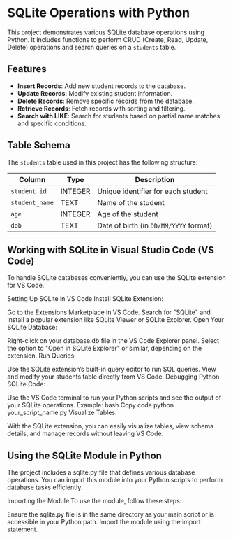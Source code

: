 # SQLite Operations with Python

This project demonstrates various SQLite database operations using Python. It includes functions to perform CRUD (Create, Read, Update, Delete) operations and search queries on a `students` table.

## Features

- **Insert Records**: Add new student records to the database.
- **Update Records**: Modify existing student information.
- **Delete Records**: Remove specific records from the database.
- **Retrieve Records**: Fetch records with sorting and filtering.
- **Search with LIKE**: Search for students based on partial name matches and specific conditions.

## Table Schema

The `students` table used in this project has the following structure:

| Column        | Type        | Description                      |
|---------------|-------------|----------------------------------|
| `student_id`  | INTEGER     | Unique identifier for each student |
| `student_name`| TEXT        | Name of the student             |
| `age`         | INTEGER     | Age of the student              |
| `dob`         | TEXT        | Date of birth (in `DD/MM/YYYY` format) |


## Working with SQLite in Visual Studio Code (VS Code)
To handle SQLite databases conveniently, you can use the SQLite extension for VS Code.

Setting Up SQLite in VS Code
Install SQLite Extension:

Go to the Extensions Marketplace in VS Code.
Search for "SQLite" and install a popular extension like SQLite Viewer or SQLite Explorer.
Open Your SQLite Database:

Right-click on your database.db file in the VS Code Explorer panel.
Select the option to "Open in SQLite Explorer" or similar, depending on the extension.
Run Queries:

Use the SQLite extension’s built-in query editor to run SQL queries.
View and modify your students table directly from VS Code.
Debugging Python SQLite Code:

Use the VS Code terminal to run your Python scripts and see the output of your SQLite operations.
Example:
bash
Copy code
python your_script_name.py
Visualize Tables:

With the SQLite extension, you can easily visualize tables, view schema details, and manage records without leaving VS Code.

## Using the SQLite Module in Python
The project includes a sqlite.py file that defines various database operations. You can import this module into your Python scripts to perform database tasks efficiently.

Importing the Module
To use the module, follow these steps:

Ensure the sqlite.py file is in the same directory as your main script or is accessible in your Python path.
Import the module using the import statement.
